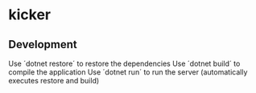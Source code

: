 # kicker

## Development

Use ´dotnet restore´ to restore the dependencies
Use ´dotnet build´ to compile the application
Use ´dotnet run´ to run the server (automatically executes restore and build)
